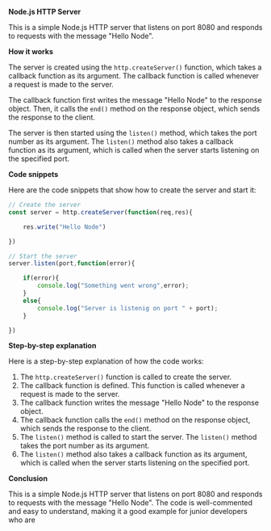  **Node.js HTTP Server**

This is a simple Node.js HTTP server that listens on port 8080 and responds to requests with the message "Hello Node".

**How it works**

The server is created using the `http.createServer()` function, which takes a callback function as its argument. The callback function is called whenever a request is made to the server.

The callback function first writes the message "Hello Node" to the response object. Then, it calls the `end()` method on the response object, which sends the response to the client.

The server is then started using the `listen()` method, which takes the port number as its argument. The `listen()` method also takes a callback function as its argument, which is called when the server starts listening on the specified port.

**Code snippets**

Here are the code snippets that show how to create the server and start it:

```javascript
// Create the server
const server = http.createServer(function(req,res){

    res.write("Hello Node")

})
```

```javascript
// Start the server
server.listen(port,function(error){

    if(error){
        console.log("Something went wrong",error);
    }
    else{
        console.log("Server is listenig on port " + port);
    }

})
```

**Step-by-step explanation**

Here is a step-by-step explanation of how the code works:

1. The `http.createServer()` function is called to create the server.
2. The callback function is defined. This function is called whenever a request is made to the server.
3. The callback function writes the message "Hello Node" to the response object.
4. The callback function calls the `end()` method on the response object, which sends the response to the client.
5. The `listen()` method is called to start the server. The `listen()` method takes the port number as its argument.
6. The `listen()` method also takes a callback function as its argument, which is called when the server starts listening on the specified port.

**Conclusion**

This is a simple Node.js HTTP server that listens on port 8080 and responds to requests with the message "Hello Node". The code is well-commented and easy to understand, making it a good example for junior developers who are

